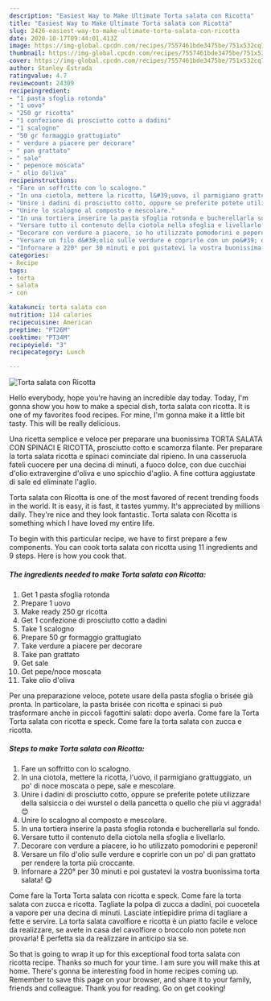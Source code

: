 ```yaml
---
description: "Easiest Way to Make Ultimate Torta salata con Ricotta"
title: "Easiest Way to Make Ultimate Torta salata con Ricotta"
slug: 2426-easiest-way-to-make-ultimate-torta-salata-con-ricotta
date: 2020-10-17T09:44:01.413Z
image: https://img-global.cpcdn.com/recipes/7557461bde3475be/751x532cq70/torta-salata-con-ricotta-recipe-main-photo.jpg
thumbnail: https://img-global.cpcdn.com/recipes/7557461bde3475be/751x532cq70/torta-salata-con-ricotta-recipe-main-photo.jpg
cover: https://img-global.cpcdn.com/recipes/7557461bde3475be/751x532cq70/torta-salata-con-ricotta-recipe-main-photo.jpg
author: Stanley Estrada
ratingvalue: 4.7
reviewcount: 24309
recipeingredient:
- "1 pasta sfoglia rotonda"
- "1 uovo"
- "250 gr ricotta"
- "1 confezione di prosciutto cotto a dadini"
- "1 scalogno"
- "50 gr formaggio grattugiato"
- " verdure a piacere per decorare"
- " pan grattato"
- " sale"
- " pepenoce moscata"
- " olio doliva"
recipeinstructions:
- "Fare un soffritto con lo scalogno."
- "In una ciotola, mettere la ricotta, l&#39;uovo, il parmigiano grattuggiato, un po&#39; di noce moscata o pepe, sale e mescolare."
- "Unire i dadini di prosciutto cotto, oppure se preferite potete utilizzare della salsiccia o dei wurstel o della pancetta o quello che più vi aggrada! 😊"
- "Unire lo scalogno al composto e mescolare."
- "In una tortiera inserire la pasta sfoglia rotonda e bucherellarla sul fondo."
- "Versare tutto il contenuto della ciotola nella sfoglia e livellarlo."
- "Decorare con verdure a piacere, io ho utilizzato pomodorini e peperoni!"
- "Versare un filo d&#39;olio sulle verdure e coprirle con un po&#39; di pan grattato per rendere la torta più croccante."
- "Infornare a 220° per 30 minuti e poi gustatevi la vostra buonissima torta salata! 😋"
categories:
- Recipe
tags:
- torta
- salata
- con

katakunci: torta salata con 
nutrition: 114 calories
recipecuisine: American
preptime: "PT26M"
cooktime: "PT34M"
recipeyield: "3"
recipecategory: Lunch

---
```



![Torta salata con Ricotta](https://img-global.cpcdn.com/recipes/7557461bde3475be/751x532cq70/torta-salata-con-ricotta-recipe-main-photo.jpg)

Hello everybody, hope you're having an incredible day today. Today, I'm gonna show you how to make a special dish, torta salata con ricotta. It is one of my favorites food recipes. For mine, I'm gonna make it a little bit tasty. This will be really delicious.

Una ricetta semplice e veloce per preparare una buonissima TORTA SALATA CON SPINACI E RICOTTA, prosciutto cotto e scamorza filante. Per preparare la torta salata ricotta e spinaci cominciate dal ripieno. In una casseruola fateli cuocere per una decina di minuti, a fuoco dolce, con due cucchiai d&#39;olio extravergine d&#39;oliva e uno spicchio d&#39;aglio. A fine cottura aggiustate di sale ed eliminate l&#39;aglio.

Torta salata con Ricotta is one of the most favored of recent trending foods in the world. It is easy, it is fast, it tastes yummy. It's appreciated by millions daily. They're nice and they look fantastic. Torta salata con Ricotta is something which I have loved my entire life.


To begin with this particular recipe, we have to first prepare a few components. You can cook torta salata con ricotta using 11 ingredients and 9 steps. Here is how you cook that.

<!--inarticleads1-->

##### The ingredients needed to make Torta salata con Ricotta:

1. Get 1 pasta sfoglia rotonda
1. Prepare 1 uovo
1. Make ready 250 gr ricotta
1. Get 1 confezione di prosciutto cotto a dadini
1. Take 1 scalogno
1. Prepare 50 gr formaggio grattugiato
1. Take  verdure a piacere per decorare
1. Take  pan grattato
1. Get  sale
1. Get  pepe/noce moscata
1. Take  olio d&#39;oliva


Per una preparazione veloce, potete usare della pasta sfoglia o brisée già pronta. In particolare, la pasta brisée con ricotta e spinaci si può trasformare anche in piccoli fagottini salati: dopo averla. Come fare la Torta Torta salata con ricotta e speck. Come fare la torta salata con zucca e ricotta. 

<!--inarticleads2-->

##### Steps to make Torta salata con Ricotta:

1. Fare un soffritto con lo scalogno.
1. In una ciotola, mettere la ricotta, l&#39;uovo, il parmigiano grattuggiato, un po&#39; di noce moscata o pepe, sale e mescolare.
1. Unire i dadini di prosciutto cotto, oppure se preferite potete utilizzare della salsiccia o dei wurstel o della pancetta o quello che più vi aggrada! 😊
1. Unire lo scalogno al composto e mescolare.
1. In una tortiera inserire la pasta sfoglia rotonda e bucherellarla sul fondo.
1. Versare tutto il contenuto della ciotola nella sfoglia e livellarlo.
1. Decorare con verdure a piacere, io ho utilizzato pomodorini e peperoni!
1. Versare un filo d&#39;olio sulle verdure e coprirle con un po&#39; di pan grattato per rendere la torta più croccante.
1. Infornare a 220° per 30 minuti e poi gustatevi la vostra buonissima torta salata! 😋


Come fare la Torta Torta salata con ricotta e speck. Come fare la torta salata con zucca e ricotta. Tagliate la polpa di zucca a dadini, poi cuocetela a vapore per una decina di minuti. Lasciate intiepidire prima di tagliare a fette e servire. La torta salata cavolfiore e ricotta è un piatto facile e veloce da realizzare, se avete in casa del cavolfiore o broccolo non potete non provarla! È perfetta sia da realizzare in anticipo sia se. 

So that is going to wrap it up for this exceptional food torta salata con ricotta recipe. Thanks so much for your time. I am sure you will make this at home. There's gonna be interesting food in home recipes coming up. Remember to save this page on your browser, and share it to your family, friends and colleague. Thank you for reading. Go on get cooking!
